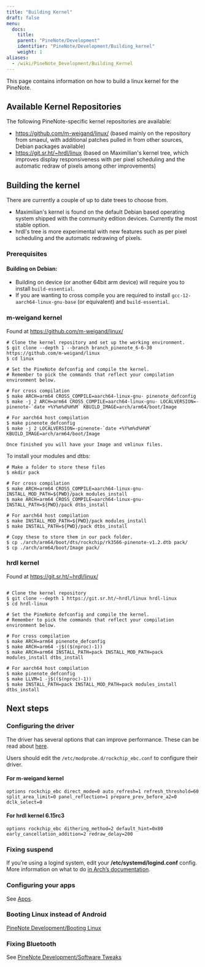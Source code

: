 ```yaml
---
title: "Building Kernel"
draft: false
menu:
  docs:
    title:
    parent: "PineNote/Development"
    identifier: "PineNote/Development/Building_kernel"
    weight: 1
aliases:
  - /wiki/PineNote_Development/Building_Kernel
---
```


This page contains information on how to build a linux kernel for the PineNote.

## Available Kernel Repositories

The following PineNote-specific kernel repositories are available:

* https://github.com/m-weigand/linux/ (based mainly on the repository from smaeul, with additional patches pulled in from other sources, Debian packages available)
* https://git.sr.ht/~hrdl/linux (based on Maximilian's kernel tree, which improves display responsiveness with per pixel scheduling and the automatic redraw of pixels among other improvements)

## Building the kernel
There are currently a couple of up to date trees to choose from. 
* Maximilian's kernel is found on the default Debian based operating system shipped with the community edition devices. Currently the most stable option. 
* hrdl's tree is more experimental with new features such as per pixel scheduling and the automatic redrawing of pixels.

### Prerequisites
#### Building on Debian:
* Building on device (or another 64bit arm device) will require you to install `build-essential`. 
* If you are wanting to cross compile you are required to install `gcc-12-aarch64-linux-gnu-base` (or equivalent) and `build-essential`. 
  
### m-weigand kernel
Found at https://github.com/m-weigand/linux/

```console
# Clone the kernel repository and set up the working environment.
$ git clone --depth 1 --branch branch_pinenote_6-6-30 https://github.com/m-weigand/linux
$ cd linux

# Set the PineNote defconfig and compile the kernel. 
# Remember to pick the commands that reflect your compilation environment below. 

# For cross compilation
$ make ARCH=arm64 CROSS_COMPILE=aarch64-linux-gnu- pinenote_defconfig
$ make -j 2 ARCH=arm64 CROSS_COMPILE=aarch64-linux-gnu- LOCALVERSION=-pinenote-`date +%Y%m%d%H%M` KBUILD_IMAGE=arch/arm64/boot/Image

# For aarch64 host compilation
$ make pinenote_defconfig
$ make -j 2 LOCALVERSION=-pinenote-`date +%Y%m%d%H%M` KBUILD_IMAGE=arch/arm64/boot/Image

Once finished you will have your Image and vmlinux files.
``` 
To install your modules and dtbs:
```console
# Make a folder to store these files
$ mkdir pack

# For cross compilation
$ make ARCH=arm64 CROSS_COMPILE=aarch64-linux-gnu- INSTALL_MOD_PATH=${PWD}/pack modules_install
$ make ARCH=arm64 CROSS_COMPILE=aarch64-linux-gnu- INSTALL_PATH=${PWD}/pack dtbs_install

# For aarch64 host compilation
$ make INSTALL_MOD_PATH=${PWD}/pack modules_install
$ make INSTALL_PATH=${PWD}/pack dtbs_install

# Copy these to store them in our pack folder.
$ cp ./arch/arm64/boot/dts/rockchip/rk3566-pinenote-v1.2.dtb pack/
$ cp ./arch/arm64/boot/Image pack/
```
### hrdl kernel
Found at https://git.sr.ht/~hrdl/linux/

```console

# Clone the kernel repository
$ git clone --depth 1 https://git.sr.ht/~hrdl/linux hrdl-linux
$ cd hrdl-linux

# Set the PineNote defconfig and compile the kernel. 
# Remember to pick the commands that reflect your compilation environment below. 

# For cross compilation
$ make ARCH=arm64 pinenote_defconfig
$ make ARCH=arm64 -j$(($(nproc)-1))
$ make ARCH=arm64 INSTALL_PATH=pack INSTALL_MOD_PATH=pack modules_install dtbs_install

# For aarch64 host compilation
$ make pinenote_defconfig
$ make LLVM=1 -j$(($(nproc)-1))
$ make INSTALL_PATH=pack INSTALL_MOD_PATH=pack modules_install dtbs_install
```

## Next steps

### Configuring the driver
The driver has several options that can improve performance. These can be read about [here](https://github.com/m-weigand/mw_pinenote_misc/tree/main/rockchip_ebc/patches#new-features-as-of-2022august08).

Users should edit the `/etc/modprobe.d/rockchip_ebc.conf` to configure their driver.

#### For m-weigand kernel
`options rockchip_ebc direct_mode=0 auto_refresh=1 refresh_threshold=60 split_area_limit=0 panel_reflection=1 prepare_prev_before_a2=0 dclk_select=0`

#### For hrdl kernel 6.15rc3 
`options rockchip_ebc dithering_method=2 default_hint=0x80 early_cancellation_addition=2 redraw_delay=200`

### Fixing suspend

If you’re using a logind system, edit your **/etc/systemd/logind.conf** config. More information on what to do [in Arch’s documentation](https://wiki.archlinux.org/title/Power_management#ACPI_event).

### Configuring your apps

See [Apps](/documentation/PineNote/Development/Apps).

### Booting Linux instead of Android

[PineNote Development/Booting Linux](/documentation/PineNote/Development/Booting_Linux)

### Fixing Bluetooth

See [PineNote Development/Software Tweaks](/documentation/PineNote/Development/Software_tweaks)
